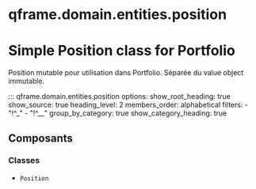 # qframe.domain.entities.position


Simple Position class for Portfolio
====================================

Position mutable pour utilisation dans Portfolio.
Séparée du value object immutable.


::: qframe.domain.entities.position
    options:
      show_root_heading: true
      show_source: true
      heading_level: 2
      members_order: alphabetical
      filters:
        - "!^_"
        - "!^__"
      group_by_category: true
      show_category_heading: true

## Composants

### Classes

- `Position`

